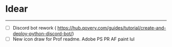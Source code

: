 # Idear

---


- [ ] Discord bot rework (
https://hub.qovery.com/guides/tutorial/create-and-deploy-python-discord-bot/)
- [ ] New icon draw for Prof readme. Adobe PS PR AF paint lul
